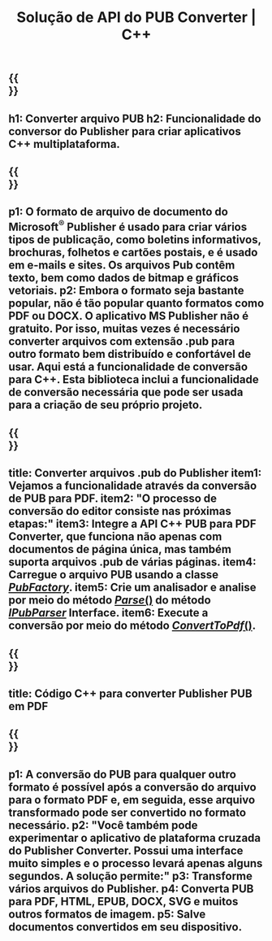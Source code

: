 ﻿---
translation: true
template: /_templates/conversion.md
title: Solução de API do PUB Converter | C++
url: /cpp/conversion/
description: Converta arquivos do Microsoft Publisher programaticamente por meio da biblioteca C++. Solução de API simples para criar seu próprio projeto C++ de conversor de PUB.
metakeywords: pub cpp converter, converter arquivo pub cpp
family: pub
platformtag: cpp
feature: conversion
---

{{<section banner>}}
---
h1: Converter arquivo PUB
h2: Funcionalidade do conversor do Publisher para criar aplicativos C++ multiplataforma.
---

{{<section overview>}}
---
p1: O formato de arquivo de documento do Microsoft<sup>®</sup> Publisher é usado para criar vários tipos de publicação, como boletins informativos, brochuras, folhetos e cartões postais, e é usado em e-mails e sites. Os arquivos Pub contêm texto, bem como dados de bitmap e gráficos vetoriais.
p2: Embora o formato seja bastante popular, não é tão popular quanto formatos como PDF ou DOCX. O aplicativo MS Publisher não é gratuito. Por isso, muitas vezes é necessário converter arquivos com extensão .pub para outro formato bem distribuído e confortável de usar. Aqui está a funcionalidade de conversão para C++. Esta biblioteca inclui a funcionalidade de conversão necessária que pode ser usada para a criação de seu próprio projeto.
---

{{<section feature1>}}
---
title: Converter arquivos .pub do Publisher
item1: Vejamos a funcionalidade através da conversão de PUB para PDF.
item2: "O processo de conversão do editor consiste nas próximas etapas:"
item3: Integre a API C++ PUB para PDF Converter, que funciona não apenas com documentos de página única, mas também suporta arquivos .pub de várias páginas.
item4: Carregue o arquivo PUB usando a classe [*PubFactory*](https://apireference.aspose.com/pub/cpp/class/aspose.pub.pub_factory).
item5: Crie um analisador e analise por meio do método [*Parse*()](https://apireference.aspose.com/pub/cpp/class/aspose.pub.i_pub_parser#ae9fc7043f382a5b4a7b694f0fe477915) do método [*IPubParser*](https://apireference.aspose.com/pub/cpp/class/aspose.pub.i_pub_parser) Interface.
item6: Execute a conversão por meio do método [*ConvertToPdf*()](https://apireference.aspose.com/pub/cpp/class/aspose.pub.i_pdf_converter).
---

{{<section codeexample>}}
---
title: Código C++ para converter Publisher PUB em PDF
---

{{<section summary>}}
---
p1: A conversão do PUB para qualquer outro formato é possível após a conversão do arquivo para o formato PDF e, em seguida, esse arquivo transformado pode ser convertido no formato necessário.
p2: "Você também pode experimentar o aplicativo de plataforma cruzada do Publisher Converter. Possui uma interface muito simples e o processo levará apenas alguns segundos. A solução permite:"
p3: Transforme vários arquivos do Publisher.
p4: Converta PUB para PDF, HTML, EPUB, DOCX, SVG e muitos outros formatos de imagem.
p5: Salve documentos convertidos em seu dispositivo.
---